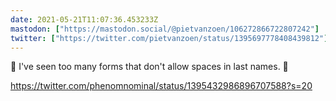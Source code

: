 ```yaml
---
date: 2021-05-21T11:07:36.453233Z
mastodon: ["https://mastodon.social/@pietvanzoen/106272866722807242"]
twitter: ["https://twitter.com/pietvanzoen/status/1395697778408439812"]
---
```

💯 I've seen too many forms that don't allow spaces in last names. 🤦

https://twitter.com/phenomnominal/status/1395432986896707588?s=20
